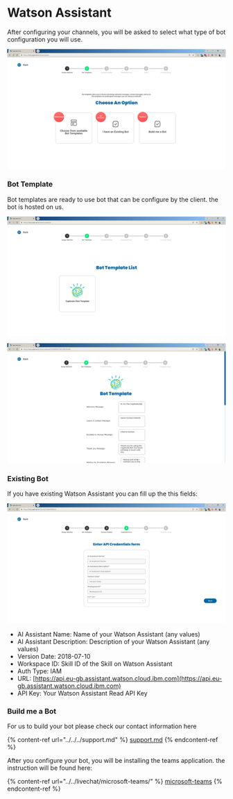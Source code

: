 # Watson Assistant

After configuring your channels, you will be asked to select what type of bot configuration you will use.

![Figure 1.0 - List of available options for bot](<../../../.gitbook/assets/image (30).png>)

### Bot Template

Bot templates are ready to use bot that can be configure by the client. the bot is hosted on us.

![Figure 1.1 - List of available templates](<../../../.gitbook/assets/image (44).png>)

![Figure 1.2 - List of configurable messages on bot template](<../../../.gitbook/assets/image (49).png>)

### Existing Bot

If you have existing Watson Assistant you can fill up the this fields:

![Figure 1.3 Existing bot fill up form](<../../../.gitbook/assets/image (42).png>)

* AI Assistant Name: Name of your Watson Assistant (any values)
* AI Assistant Description: Description of your Watson Assistant (any values)
* Version Date: 2018-07-10
* Workspace ID: Skill ID of the Skill on Watson Assistant
* Auth Type: IAM
* URL: [https://api.eu-gb.assistant.watson.cloud.ibm.com](https://api.eu-gb.assistant.watson.cloud.ibm.com)
* API Key: Your Watson Assistant Read API Key

### Build me a Bot

For us to build your bot please check our contact information here

{% content-ref url="../../../support.md" %}
[support.md](../../../support.md)
{% endcontent-ref %}

After you configure your bot, you will be installing the teams application. the instruction will be found here:

{% content-ref url="../../livechat/microsoft-teams/" %}
[microsoft-teams](../../livechat/microsoft-teams/)
{% endcontent-ref %}
